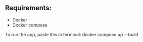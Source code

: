 ## Requirements:
- Docker
- Docker compose

To run the app, paste this in terminal:
docker compose up --build
